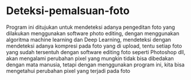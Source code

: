 # Deteksi-pemalsuan-foto
Program ini ditujukan untuk mendeteksi adanya pengeditan foto yang dilakukan menggunakan software photo editing, dengan menggunakan algoritma machine learning dan Deep Learning, mendeteksi dengan mendeteksi adanya kompresi pada foto yang di upload, tentu setiap foto yang sudah tersentuh dengan software editing foto seperti Photoshop dll, akan mengalami perubahan pixel yang mungkin tidak bisa dibedakan dengan mata manusia, tetapi dengan menggunakan program ini, kita bisa mengetahui perubahan pixel yang terjadi pada foto
